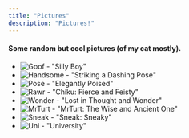 ```yaml
---
title: "Pictures"
description: "Pictures!"
---
```




#### Some random but cool pictures (of my cat mostly).

- ![Goof](pics/chickugoof.jpg) - "Silly Boy"
- ![Handsome](pics/chikuhandsome.jpg) - "Striking a Dashing Pose"
- ![Pose](pics/chikupose.jpg) - "Elegantly Poised"
- ![Rawr](pics/chikurawr.jpg) - "Chiku: Fierce and Feisty"
- ![Wonder](pics/chikuwonder.jpg) - "Lost in Thought and Wonder"
- ![MrTurt](pics/mrturt.jpg) - "MrTurt: The Wise and Ancient One"
- ![Sneak](pics/sneak.jpg) - "Sneak: Sneaky"
- ![Uni](pics/uni.jpg) - "University"





